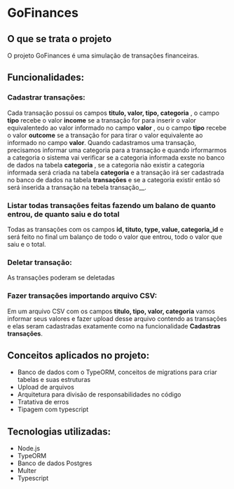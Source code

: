 # GoFinances 

## O que se trata o projeto
O projeto GoFinances é uma simulação de transações financeiras. 

## Funcionalidades:
### Cadastrar transações:
Cada transação possui os campos __titulo, valor, tipo, categoria__ , o campo __tipo__ recebe o valor __income__ se a transação for para inserir  o valor 
equivalentedo ao valor informado no campo __valor__ , ou o campo __tipo__ recebe o valor __outcome__ se a transação for para tirar o valor equivalente 
ao informado no campo __valor__.
Quando cadastramos uma transação, precisamos informar uma categoria para a transação e quando irformarmos a categoria o sistema vai verificar
se a categoria informada exste no banco de dados na tabela __categoria__ , se a categoria não existir a categoria informada será criada na tabela
__categoria__ e a transação irá ser cadastrada no banco de dados na tabela __transações__ e se a categoria existir então só será inserida a
transação na tebela transação__.

### Listar todas transações feitas fazendo um balano de quanto entrou, de quanto saiu e do total
Todas as transações com os campos __id, tituto, type, value, categoria_id__ e será feito no final um balanço de todo o valor que entrou,
todo o valor que saiu e o total.

### Deletar transação: 
As transações poderam se deletadas

### Fazer transações importando arquivo CSV:
Em um arquivo CSV com os campos __titulo, tipo, valor, categoria__ vamos informar seus valores e fazer upload desse arquivo contendo
as transações e elas seram cadastradas exatamente como na funcionalidade __Cadastras transações__.

## Conceitos aplicados no projeto:
- Banco de dados com o TypeORM, conceitos de migrations para criar tabelas e suas estruturas
- Upload de arquivos
- Arquitetura para divisão de responsabilidades no código
- Tratativa de erros
- Tipagem com typescript

## Tecnologias utilizadas:
- Node.js
- TypeORM 
- Banco de dados Postgres
- Multer
- Typescript
